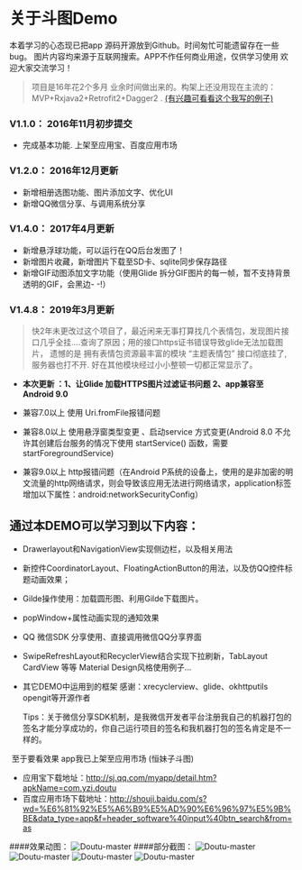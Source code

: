 # 关于斗图Demo
 本着学习的心态现已把app 源码开源放到Github。时间匆忙可能遗留存在一些bug。
图片内容均来源于互联网搜索。APP不作任何商业用途，仅供学习使用 欢迎大家交流学习！

 >  项目是16年花2个多月 业余时间做出来的。构架上还没用现在主流的：MVP+Rxjava2+Retrofit2+Dagger2 . [(有兴趣可看看这个我写的例子)](https://github.com/yezihengok/MVP-Rxjava2-Retrofit2-Dagger2)

### V1.1.0： 2016年11月初步提交
 * 完成基本功能.  上架至应用宝、百度应用市场
 
### V1.2.0： 2016年12月更新
 * 新增相册选图功能、图片添加文字、优化UI
 * 新增QQ微信分享、与调用系统分享
  
### V1.4.0： 2017年4月更新
 * 新增悬浮球功能，可以运行在QQ后台发图了！
 * 新增图片收藏，新增图片下载至SD卡、sqlite同步保存路径
 * 新增GIF动图添加文字功能（使用Glide 拆分GIF图片的每一帧，暂不支持背景透明的GIF，会黑边- -!）

### V1.4.8： 2019年3月更新

   >    快2年未更改过这个项目了，最近闲来无事打算找几个表情包，发现图片接口几乎全挂....查询了原因；用的接口https证书错误导致glide无法加载图片，
      遗憾的是 拥有表情包资源最丰富的模块 “主题表情包” 接口彻底挂了,服务器也打不开. 好在其他模块经过小小整顿一切都正常显示了。
    
* **本次更新 ：1、让Glide 加载HTTPS图片过滤证书问题 2、app兼容至Android 9.0**

* 兼容7.0以上 使用 Uri.fromFile报错问题 
* 兼容8.0以上 使用悬浮窗类型变更 、启动service 方式变更(Android 8.0 不允许其创建后台服务的情况下使用 startService() 函数，需要startForegroundService)
* 兼容9.0以上 http报错问题（在Android P系统的设备上，使用的是非加密的明文流量的http网络请求，则会导致该应用无法进行网络请求，application标签增加以下属性：android:networkSecurityConfig）     
 
 
      
##   **通过本DEMO可以学习到以下内容：**

* Drawerlayout和NavigationView实现侧边栏，以及相关用法
* 新控件CoordinatorLayout、FloatingActionButton的用法，以及仿QQ控件标题动画效果；
* Gilde操作使用：加载圆形图、利用Gilde下载图片。
* popWindow+属性动画实现的通知效果
* QQ 微信SDK 分享使用、直接调用微信QQ分享界面
* SwipeRefreshLayout和RecyclerView结合实现下拉刷新，TabLayout CardView 等等 Material Design风格使用例子...
* 其它DEMO中运用到的框架
   感谢：xrecyclerview、glide、okhttputils opengit等开源作者

   Tips：关于微信分享SDK机制，是我微信开发者平台注册我自己的机器打包的签名才能分享成功的，你自己运行项目的签名和我机器打包的签名肯定是不一样的。

  至于要看效果 app我已上架至应用市场 (恒妹子斗图)
* 应用宝下载地址：http://sj.qq.com/myapp/detail.htm?apkName=com.yzi.doutu
* 百度应用市场下载地址：http://shouji.baidu.com/s?wd=%E6%81%92%E5%A6%B9%E5%AD%90%E6%96%97%E5%9B%BE&data_type=app&f=header_software%40input%40btn_search&from=as

####效果动图：
![Doutu-master](https://github.com/yezihengok/Doutu-master/blob/master/screenshots/test.gif)
####部分截图：
![Doutu-master](https://github.com/yezihengok/Doutu-master/blob/master/screenshots/device-1.png)
![Doutu-master](https://github.com/yezihengok/Doutu-master/blob/master/screenshots/device-2.png)
![Doutu-master](https://github.com/yezihengok/Doutu-master/blob/master/screenshots/device-3.png)
![Doutu-master](https://github.com/yezihengok/Doutu-master/blob/master/screenshots/device-4.png)
